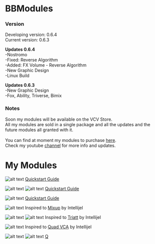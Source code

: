 # BBModules

### Version
Developing version: 0.6.4 <br>
Current version: 0.6.3 <br>

<b>Updates 0.6.4</b><br>
-Nostromo<br>
-Fixed: Reverse Algorithm<br>
-Added: FX Volume - Reverse Algorithm<br>
-New Graphic Design<br>
-Linux Build

<b>Updates 0.6.3</b><br>
-New Graphic Design<br>
-Fox, Ability, Triverse, Bimix

### Notes
Soon my modules will be available on the VCV Store.<br>
All my modules are sold in a single package and all the updates and the future modules all granted with it.<br><br>
You can find at moment my modules to purchase <a href="https://gumroad.com/bbmodules">here</a>.<br>
Check my youtube <a href="https://www.youtube.com/channel/UCr-XgZjigmCxKmNMk75pRYQ?view_as=subscriber">channel</a> for more info and updates.

# My Modules

![alt text](img/nostromo.png)
<a href="">Quickstart Guide</a><br>

![alt text](img/fox.png)
![alt text](img/foxmenu.png)
<a href="/QSG/fox/readme.md">Quickstart Guide</a><br>

![alt text](img/ability.png)
<a href="/QSG/ability/readme.md">Quickstart Guide</a><br>

![alt text](img/bimix.png)
Inspired to <a href="https://intellijel.com/shop/eurorack/mixup/">Mixup</a> by Intellijel<br>

![alt text](img/triverse.png)
![alt text](img/triversemenu.png)
Inspired to <a href="https://intellijel.com/shop/eurorack/triatt/">Triatt</a> by Intellijel<br>

![alt text](img/mixture.png) 
Inspired to <a href="https://intellijel.com/shop/eurorack/quad-vca/">Quad VCA</a> by Intellijel<br>

![alt text](img/complexoscillator.png)
![alt text](img/comenu.png)
<a href="/QSG/complexoscillator/readme.md">Q</a><br>
